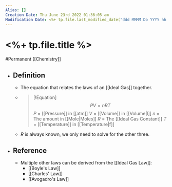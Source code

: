 ```yaml
---
Alias: []
Creation Date: Thu June 23rd 2022 01:36:05 am 
Modification Date: <%+ tp.file.last_modified_date("ddd MMMM Do YYYY hh:mm:ss a") %>
---
```

# <%+ tp.file.title %>
#Permanent [[Chemistry]]

- ## Definition
	- The equation that relates the laws of an [[Ideal Gas]] together.
	- > [!Equation]
	  > $$PV=nRT$$
	  > $P$ = [[Pressure]] in [[atm]]
	  > $V$ = [[Volume]] in [[Volume|l]]
	  > $n$ = The amount in [[Mole|Moles]]
	  > $R$ = The [[Ideal Gas Constant]]
	  > $T$ = [[Temperature]] in [[Temperature|f]]
	- $R$ is always known, we only need to solve for the other three.
- ## Reference
	- Multiple other laws can be derived from the [[Ideal Gas Law]]:
		- [[Boyle's Law]]
		- [[Charles' Law]]
		- [[Avogadro's Law]]